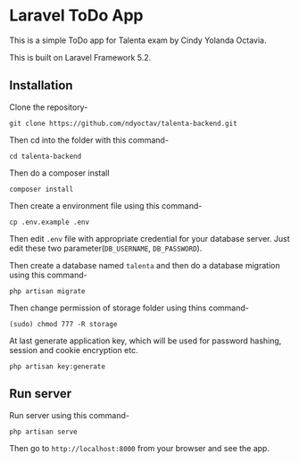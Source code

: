 # Laravel ToDo App

This is a simple ToDo app for Talenta exam by Cindy Yolanda Octavia.

This is built on Laravel Framework 5.2.

## Installation

Clone the repository-
```
git clone https://github.com/ndyoctav/talenta-backend.git
```

Then cd into the folder with this command-
```
cd talenta-backend
```

Then do a composer install
```
composer install
```

Then create a environment file using this command-
```
cp .env.example .env
```

Then edit `.env` file with appropriate credential for your database server. Just edit these two parameter(`DB_USERNAME`, `DB_PASSWORD`).

Then create a database named `talenta` and then do a database migration using this command-
```
php artisan migrate
```

Then change permission of storage folder using thins command-
```
(sudo) chmod 777 -R storage
```

At last generate application key, which will be used for password hashing, session and cookie encryption etc.
```
php artisan key:generate
```

## Run server

Run server using this command-
```
php artisan serve
```

Then go to `http://localhost:8000` from your browser and see the app.